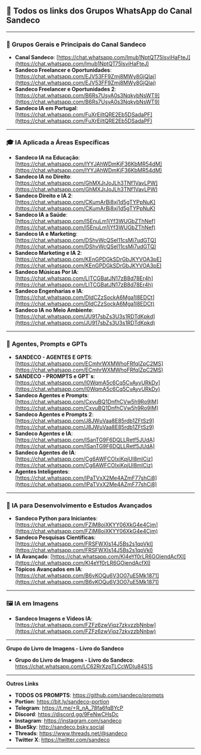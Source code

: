 ## 🌟 **Todos os links dos Grupos WhatsApp do Canal Sandeco**

---

### 🌟 **Grupos Gerais e Principais do Canal Sandeco**
- **Canal Sandeco**: [https://chat.whatsapp.com/Imub1NptQT75lsviHaFteJ](https://chat.whatsapp.com/Imub1NptQT75lsviHaFteJ)
- **Sandeco Freelancer e Oportunidades**: [https://chat.whatsapp.com/EJV53FF9Zmj8MWy8GjQIaj](https://chat.whatsapp.com/EJV53FF9Zmj8MWy8GjQIaj)
- **Sandeco Freelancer e Oportunidades 2**: [https://chat.whatsapp.com/B6Rs7UsyA0s3NqkybNsWT9](https://chat.whatsapp.com/B6Rs7UsyA0s3NqkybNsWT9)
- **Sandeco IA em Portugal**: [https://chat.whatsapp.com/FuXrEiItQRE2Eb5DSadaPF](https://chat.whatsapp.com/FuXrEiItQRE2Eb5DSadaPF)

---

### 🎓 **IA Aplicada a Áreas Específicas**
- **Sandeco IA na Educação**: [https://chat.whatsapp.com/IYYJAhWDmKjF36KbMR54dM](https://chat.whatsapp.com/IYYJAhWDmKjF36KbMR54dM)
- **Sandeco IA no Direito**: [https://chat.whatsapp.com/GhMXJrJoJLh3TNf1VavLPW](https://chat.whatsapp.com/GhMXJrJoJLh3TNf1VavLPW)
- **Sandeco Direito e IA 2**: [https://chat.whatsapp.com/CKumArBi8xj1d5gTYPpNuK](https://chat.whatsapp.com/CKumArBi8xj1d5gTYPpNuK)
- **Sandeco IA a Saúde**: [https://chat.whatsapp.com/I5EnuLm1jYf3WUGbZThNef](https://chat.whatsapp.com/I5EnuLm1jYf3WUGbZThNef)
- **Sandeco IA e Marketing**: [https://chat.whatsapp.com/DShvWcQSel11csMi7udGTQ](https://chat.whatsapp.com/DShvWcQSel11csMi7udGTQ)
- **Sandeco Marketing e IA 2**: [https://chat.whatsapp.com/KEnGPDGkSDrGbJKYVOA3pE](https://chat.whatsapp.com/KEnGPDGkSDrGbJKYVOA3pE)
- **Sandeco Músicas Por IA**: [https://chat.whatsapp.com/LITCGBatJN17zB8d78Er4h](https://chat.whatsapp.com/LITCGBatJN17zB8d78Er4h)
- **Sandeco Engenharias e IA**: [https://chat.whatsapp.com/DldCZzSockA6Mga1l8EDCt](https://chat.whatsapp.com/DldCZzSockA6Mga1l8EDCt)
- **Sandeco IA no Meio Ambiente**: [https://chat.whatsapp.com/JU917sbZs3U3s1RDTdKpkd](https://chat.whatsapp.com/JU917sbZs3U3s1RDTdKpkd)

---

### 🤖 **Agentes, Prompts e GPTs**
- **SANDECO - AGENTES E GPTS**: [https://chat.whatsapp.com/ECmhrWXMWhoFRfqIZpC2MS](https://chat.whatsapp.com/ECmhrWXMWhoFRfqIZpC2MS)
- **SANDECO - PROMPTS e GPT´s**: [https://chat.whatsapp.com/I0WqmA5c6Cq5CvAyvURkDy](https://chat.whatsapp.com/I0WqmA5c6Cq5CvAyvURkDy)
- **Sandeco Agentes e Prompts**: [https://chat.whatsapp.com/CxvuBQ1DnfhCVw5h9Ro9IM](https://chat.whatsapp.com/CxvuBQ1DnfhCVw5h9Ro9IM)
- **Sandeco Agentes e Prompts 2**: [https://chat.whatsapp.com/J8JWuVaa8E85rdb1ZFtSz9](https://chat.whatsapp.com/J8JWuVaa8E85rdb1ZFtSz9)
- **Sandeco Agentes e IA**: [https://chat.whatsapp.com/ISanTG9F6DQLLRetf5JUdA](https://chat.whatsapp.com/ISanTG9F6DQLLRetf5JUdA)
- **Sandeco Agentes de IA**: [https://chat.whatsapp.com/Cg6AWFCOIxiKpjUl8mICiz](https://chat.whatsapp.com/Cg6AWFCOIxiKpjUl8mICiz)
- **Agentes Inteligentes**: [https://chat.whatsapp.com/IPaTVxX2Me4AZmF77shCj8](https://chat.whatsapp.com/IPaTVxX2Me4AZmF77shCj8)

---

### 🧠 **IA para Desenvolvimento e Estudos Avançados**
- **Sandeco Python para Iniciantes**: [https://chat.whatsapp.com/FZiM8oiXKYY06XkG4e4Cjm](https://chat.whatsapp.com/FZiM8oiXKYY06XkG4e4Cjm)
- **Sandeco Pesquisas Científicas**: [https://chat.whatsapp.com/FRSFWXIs14J5Bs2s1qpVkI](https://chat.whatsapp.com/FRSFWXIs14J5Bs2s1qpVkI)
- **IA Avançado**: [https://chat.whatsapp.com/Kl4eYf0rLR6GOiendAcfXI](https://chat.whatsapp.com/Kl4eYf0rLR6GOiendAcfXI)
- **Tópicos Avançados em IA**: [https://chat.whatsapp.com/B6vKOQu6V3O07uE5Mk1871](https://chat.whatsapp.com/B6vKOQu6V3O07uE5Mk1871)

---

### 🖼️ **IA em Imagens**
- **Sandeco Imagens e Videos IA**: [https://chat.whatsapp.com/FZFz6zwViqz7zkvzzbNnbw](https://chat.whatsapp.com/FZFz6zwViqz7zkvzzbNnbw)

---


**Grupo do Livro de Imagens - Livro do Sandeco**

- **Grupo do Livro de Imagens - Livro do Sandeco**: https://chat.whatsapp.com/LC62RrXzpTLCcWDIu84S1S

---

**Outros Links**

- **TODOS OS PROMPTS**: https://github.com/sandeco/prompts  
- **Portion**: https://bit.ly/sandeco-portion  
- **Telegram**: https://t.me/+R_nA_78fa6fqBYcP  
- **Discord**: https://discord.gg/9FeNwCHsDc  
- **Instagram**: https://instagram.com/sandeco  
- **BlueSky**: http://sandeco.bsky.social
- **Threads**: https://www.threads.net/@sandeco
- **Twitter X**: https://twitter.com/sandeco  

---
